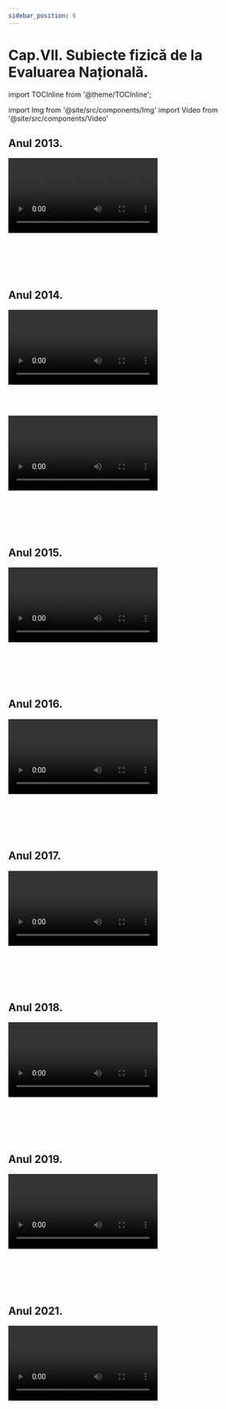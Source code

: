 ```yaml
---
sidebar_position: 6
---
```


# Cap.VII. Subiecte fizică de la Evaluarea Națională.


import TOCInline from '@theme/TOCInline';

<TOCInline toc={toc} />



import Img from '@site/src/components/Img'
import Video from '@site/src/components/Video'



## Anul 2013.




<Video src="https://www.youtube.com/embed/VotJL0S5uwM"></Video>




<br></br>
<br></br>


## Anul 2014.




<Video src="https://www.youtube.com/embed/pae0ADNUKIU"></Video>

<br></br>


<Video src="https://www.youtube.com/embed/ntR0RDsDx3k"></Video>



<br></br>
<br></br>


## Anul 2015.


<Video src="https://www.youtube.com/embed/oPDpZYVP5-k"></Video>



<br></br>
<br></br>

## Anul 2016.


<Video src="https://www.youtube.com/embed/Ud007RdbKQU"></Video>



<br></br>
<br></br>

## Anul 2017.


<Video src="https://www.youtube.com/embed/V95SkiLMEuQ"></Video>



<br></br>
<br></br>

## Anul 2018.


<Video src="https://www.youtube.com/embed/82jXmodskCI"></Video>



<br></br>
<br></br>

## Anul 2019.


<Video src="https://www.youtube.com/embed/s2rG8hwkPsQ"></Video>



<br></br>
<br></br>


## Anul 2021.


<Video src="https://www.youtube.com/embed/3u0oT19EzHg"></Video>



<br></br>
<br></br>




